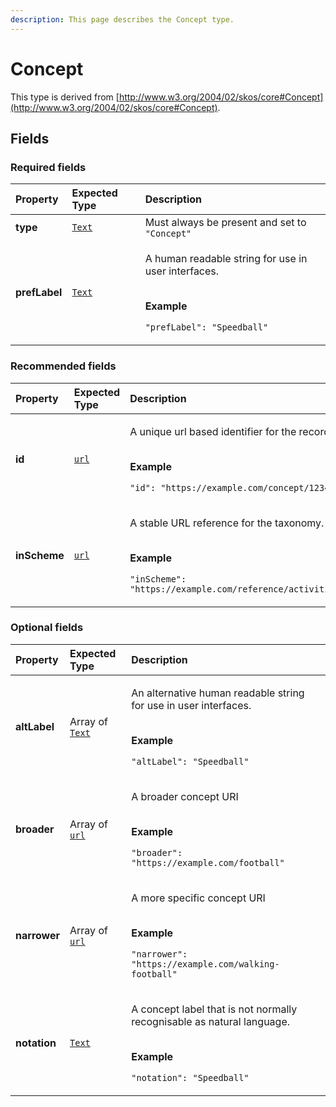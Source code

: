 ```yaml
---
description: This page describes the Concept type.
---
```


# Concept

This type is derived from [http://www.w3.org/2004/02/skos/core#Concept](http://www.w3.org/2004/02/skos/core#Concept).

## **Fields**

### **Required fields**
    
<table>
  <thead>
    <tr>
      <th style="text-align:left">Property</th>
      <th style="text-align:left">Expected Type</th>
      <th style="text-align:left">Description</th>
    </tr>
  </thead>
  <tbody>
    <tr>
      <td style="text-align:left"><b>type</b></td>
      <td style="text-align:left">
        <a href="https://schema.org/Text"><code>Text</code></a>
      </td>
      <td style="text-align:left">
        Must always be present and set to <code>"Concept"</code>
      </td>
    </tr>
    <tr>
      <td style="text-align:left"><b>prefLabel</b></td>
      <td style="text-align:left">
        <a href="https://schema.org/Text"><code>Text</code></a>
      </td>
      <td style="text-align:left">
        <p>A human readable string for use in user interfaces.</p><p></br><b>Example</b></p><p><code>"prefLabel": "Speedball"</code></p>
      </td>
    </tr>
  </tbody>
</table>


### **Recommended fields**
    
<table>
  <thead>
    <tr>
      <th style="text-align:left">Property</th>
      <th style="text-align:left">Expected Type</th>
      <th style="text-align:left">Description</th>
    </tr>
  </thead>
  <tbody>
    <tr>
      <td style="text-align:left"><b>id</b></td>
      <td style="text-align:left">
        <a href="https://schema.org/url"><code>url</code></a>
      </td>
      <td style="text-align:left">
        <p>A unique url based identifier for the record</p><p></br><b>Example</b></p><p><code>"id": "https://example.com/concept/1234"</code></p>
      </td>
    </tr>
    <tr>
      <td style="text-align:left"><b>inScheme</b></td>
      <td style="text-align:left">
        <a href="https://schema.org/url"><code>url</code></a>
      </td>
      <td style="text-align:left">
        <p>A stable URL reference for the taxonomy.</p><p></br><b>Example</b></p><p><code>"inScheme": "https://example.com/reference/activities"</code></p>
      </td>
    </tr>
  </tbody>
</table>


### **Optional fields**
    
<table>
  <thead>
    <tr>
      <th style="text-align:left">Property</th>
      <th style="text-align:left">Expected Type</th>
      <th style="text-align:left">Description</th>
    </tr>
  </thead>
  <tbody>
    <tr>
      <td style="text-align:left"><b>altLabel</b></td>
      <td style="text-align:left">
        Array of <a href="https://schema.org/Text"><code>Text</code></a>
      </td>
      <td style="text-align:left">
        <p>An alternative human readable string for use in user interfaces.</p><p></br><b>Example</b></p><p><code>"altLabel": "Speedball"</code></p>
      </td>
    </tr>
    <tr>
      <td style="text-align:left"><b>broader</b></td>
      <td style="text-align:left">
        Array of <a href="https://schema.org/url"><code>url</code></a>
      </td>
      <td style="text-align:left">
        <p>A broader concept URI</p><p></br><b>Example</b></p><p><code>"broader": "https://example.com/football"</code></p>
      </td>
    </tr>
    <tr>
      <td style="text-align:left"><b>narrower</b></td>
      <td style="text-align:left">
        Array of <a href="https://schema.org/url"><code>url</code></a>
      </td>
      <td style="text-align:left">
        <p>A more specific concept URI</p><p></br><b>Example</b></p><p><code>"narrower": "https://example.com/walking-football"</code></p>
      </td>
    </tr>
    <tr>
      <td style="text-align:left"><b>notation</b></td>
      <td style="text-align:left">
        <a href="https://schema.org/Text"><code>Text</code></a>
      </td>
      <td style="text-align:left">
        <p>A concept label that is not normally recognisable as natural language.</p><p></br><b>Example</b></p><p><code>"notation": "Speedball"</code></p>
      </td>
    </tr>
  </tbody>
</table>


